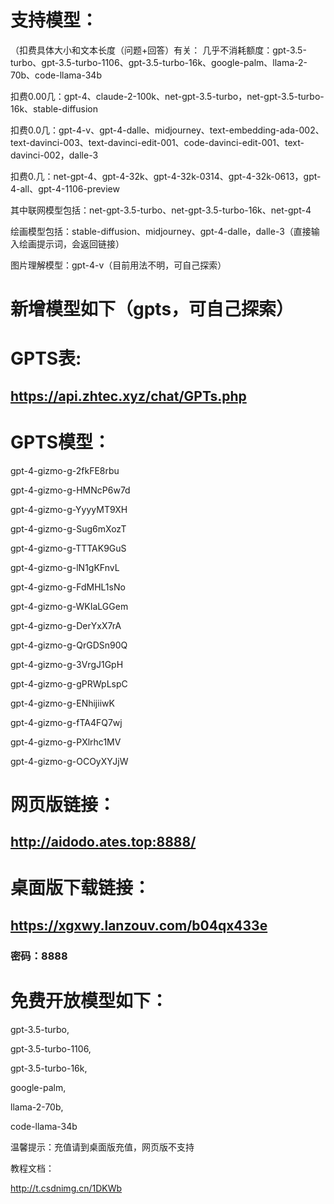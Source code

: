 # 支持模型：
（扣费具体大小和文本长度（问题+回答）有关：
几乎不消耗额度：gpt-3.5-turbo、gpt-3.5-turbo-1106、gpt-3.5-turbo-16k、google-palm、llama-2-70b、code-llama-34b

扣费0.00几：gpt-4、claude-2-100k、net-gpt-3.5-turbo，net-gpt-3.5-turbo-16k、stable-diffusion

扣费0.0几：gpt-4-v、gpt-4-dalle、midjourney、text-embedding-ada-002、text-davinci-003、text-davinci-edit-001、code-davinci-edit-001、text-davinci-002，dalle-3

扣费0.几：net-gpt-4、gpt-4-32k、gpt-4-32k-0314、gpt-4-32k-0613，gpt-4-all、gpt-4-1106-preview

其中联网模型包括：net-gpt-3.5-turbo、net-gpt-3.5-turbo-16k、net-gpt-4

绘画模型包括：stable-diffusion、midjourney、gpt-4-dalle，dalle-3（直接输入绘画提示词，会返回链接）

图片理解模型：gpt-4-v（目前用法不明，可自己探索）
# 新增模型如下（gpts，可自己探索）
# GPTS表:
## https://api.zhtec.xyz/chat/GPTs.php
# GPTS模型：

gpt-4-gizmo-g-2fkFE8rbu

gpt-4-gizmo-g-HMNcP6w7d

gpt-4-gizmo-g-YyyyMT9XH

gpt-4-gizmo-g-Sug6mXozT

gpt-4-gizmo-g-TTTAK9GuS

gpt-4-gizmo-g-lN1gKFnvL

gpt-4-gizmo-g-FdMHL1sNo

gpt-4-gizmo-g-WKIaLGGem

gpt-4-gizmo-g-DerYxX7rA

gpt-4-gizmo-g-QrGDSn90Q

gpt-4-gizmo-g-3VrgJ1GpH

gpt-4-gizmo-g-gPRWpLspC

gpt-4-gizmo-g-ENhijiiwK

gpt-4-gizmo-g-fTA4FQ7wj

gpt-4-gizmo-g-PXlrhc1MV

gpt-4-gizmo-g-OCOyXYJjW

# 网页版链接：
## http://aidodo.ates.top:8888/
# 桌面版下载链接：
## https://xgxwy.lanzouv.com/b04qx433e
### 密码：8888
# 免费开放模型如下：

gpt-3.5-turbo,

gpt-3.5-turbo-1106,

gpt-3.5-turbo-16k,

google-palm,

llama-2-70b,

code-llama-34b


温馨提示：充值请到桌面版充值，网页版不支持

教程文档：

http://t.csdnimg.cn/1DKWb
